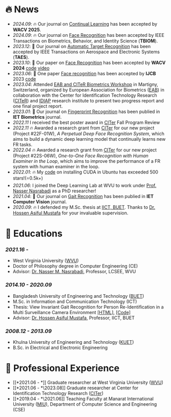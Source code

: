 # 🔥 News
- *2024.09*: 🔥 Our journal on [Continual Learning]() has been accepted by **WACV 2025**.
- *2024.09*: 🔥 Our journal on [Face Recognition](https://doi.org/10.1109/TBIOM.2024.3466216) has been accepted by IEEE Transactions on Biometrics, Behavior, and Identity Science (**TBIOM**).
- *2023.12*: 🎉 Our journal on [Automatic Target Recognition](https://doi.org/10.1109/taes.2023.3337768) has been accepted by IEEE Transactions on Aerospace and Electronic Systems (**TAES**).
- *2023.10*: 🎉 Our paper on [Face Recognition](https://openaccess.thecvf.com/content/WACV2024/html/Hasan_Text-Guided_Face_Recognition_Using_Multi-Granularity_Cross-Modal_Contrastive_Learning_WACV_2024_paper.html) has been accepted by **WACV 2024** [code](https://github.com/Mahedi-61/Text_Guided_Face_Recognition) [video](https://www.youtube.com/watch?v=Hb8SlpFCuGI)
- *2023.06*: 🎉 One paper [Face recognition](https://doi.org/10.1109/IJCB57857.2023.10448749) has been accepted by **IJCB** 2023 [code](https://github.com/Mahedi-61/Text_Guided_Face_Recognition) 
- *2023.04*: Attended [EAB and CITeR Biometrics Workshop](https://eab.org/events/program/312?ts=1674459113551) in Martigny, Switzerland, organized by European Association for Biometrics ([EAB](https://eab.org/)) in collaboration with the Center for Identification Technology Research ([CITeR](https://citer.clarkson.edu/)) and [IDIAP](https://www.idiap.ch/en) research institute to present two progress report and one final project report.
- *2023.01*: 🎉 Our journal on [Fingerprint Recognition](https://ietresearch.onlinelibrary.wiley.com/doi/10.1049/bme2.12117) has been publied in **IET Biometrics** journal.
- *2022.11* I received the best poster award in [CITer](https://citer.clarkson.edu/) Fall Program Review
- *2022.11* 🔥 Awarded a research grant from [CITer](https://citer.clarkson.edu/) for our new project (Project #22F-01W), *A Perpetual Deep Face Recognition System*, which aims to build a dynamic deep learning model that continually learns new FR tasks.
- *2022.04* 🔥 Awarded a research grant from [CITer](https://citer.clarkson.edu/) for our new project (Project #22S-06W), *One-to-One Face Recognition with Human Examiner in the Loop*, which aims to improve the performance of a FR system with human examiner in the loop.
- *2022.01*: 🔥 My [code](https://gist.github.com/Mahedi-61/2a2f1579d4271717d421065168ce6a73) on installing CUDA in Ubuntu has exceeded 500 stars!(⭐️0.5k+)
- *2021.06*: I joined the Deep Learning Lab at WVU to work under [Prof. Nasser Nasrabadi](https://ep.jhu.edu/faculty/nasser-nasrabadi/) as a PhD researcher!
- *2021.04*: 🎉 Our journal on [Gait Recognition](https://ietresearch.onlinelibrary.wiley.com/doi/10.1049/cvi2.12050) has been publied in **IET Computer Vision** journal.
- *2020.09*: 🔥 I defended my M.Sc. thesis at [IICT, BUET](https://iict.buet.ac.bd/). Thanks to [Dr. Hossen Asiful Mustafa](https://iict.buet.ac.bd/?page_id=54) for your invaluable supervision.

# 📖 Educations
### *2021.16 -*
- West Virginia University ([WVU](https://www.wvu.edu))
- Doctor of Philosophy degree in Computer Engineering (CE)
- Advisor: [Dr. Nasser M. Nasrabadi](https://nassernasrabadi.faculty.wvu.edu/), Professor, LCSEE, WVU


### *2014.10 - 2020.09*
- Bangladesh University of Engineering and Technology ([BUET](https://www.buet.ac.bd/web/))
- M.Sc. in Information and Communication Technology (ICT) 
- Thesis: View Invariant Gait Recognition for Person Re-Identification in a Multi Surveillance Camera Environment [\[HTML\]](http://lib.buet.ac.bd:8080/xmlui/handle/123456789/5880), [\[Code\]]()
- Advisor: [Dr. Hossen Asiful Mustafa](https://iict.buet.ac.bd/?page_id=54), Professor, IICT, BUET


### *2008.12 - 2013.09* 
- Khulna University of Engineering and Technology ([KUET](https://kuet.ac.bd/))
- B.Sc. in Electrical and Electronic Engineering


# 💬 Professional Experience
- [\[*2021.06 - *\]] Graduate researcher at West Virginia University ([WVU](https://www.wvu.edu)) 
- [\[*2021.06 - *\2023.08]] Graduate researcher at Center for Identification Technology Research ([CITer](https://citer.clarkson.edu/)) 
- [\[*2019.04 - *\2021.06]] Teaching Faculty at Manarat International University ([MIU](https://manarat.ac.bd/)), Department of Computer Science and Engineering (CSE)
<!---
# 💻 Internships>
- *2019.05 - 2020.02*, [EnjoyMusic](https://enjoymusic.ai/), Hangzhou.
- *2019.02 - 2019.05*, [YiWise](https://www.yiwise.com/), Hangzhou.
- *2018.08 - 2019.02*, [MSRA, machine learning Group](https://www.microsoft.com/en-us/research/group/
-->